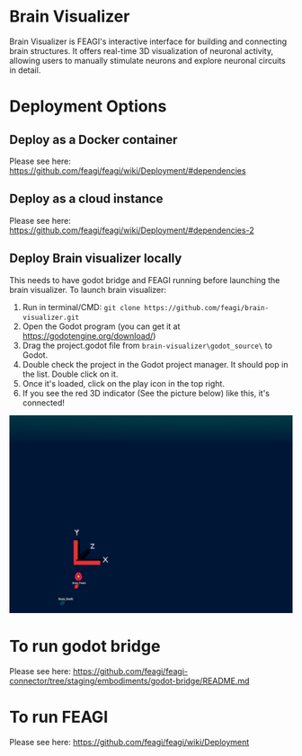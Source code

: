 # Brain Visualizer
Brain Visualizer is FEAGI's interactive interface for building and connecting brain structures. It offers real-time 3D visualization of neuronal activity, allowing users to manually stimulate neurons and explore neuronal circuits in detail.

# Deployment Options
## Deploy as a Docker container
Please see here: https://github.com/feagi/feagi/wiki/Deployment/#dependencies

## Deploy as a cloud instance
Please see here: https://github.com/feagi/feagi/wiki/Deployment/#dependencies-2

## Deploy Brain visualizer locally
This needs to have godot bridge and FEAGI running before launching the brain visualizer. To launch brain visualizer:
1) Run in terminal/CMD: `git clone https://github.com/feagi/brain-visualizer.git`
2) Open the Godot program (you can get it at https://godotengine.org/download/)
3) Drag the project.godot file from `brain-visualizer\godot_source\` to Godot.
4) Double check the project in the Godot project manager. It should pop in the list. Double click on it.
5) Once it's loaded, click on the play icon in the top right.
6) If you see the red 3D indicator (See the picture below) like this, it's connected!

![brain_visualizer_loaded.png](_static/brain_visualizer_loaded.png)


# To run godot bridge
Please see here: https://github.com/feagi/feagi-connector/tree/staging/embodiments/godot-bridge/README.md

# To run FEAGI 
Please see here: https://github.com/feagi/feagi/wiki/Deployment

